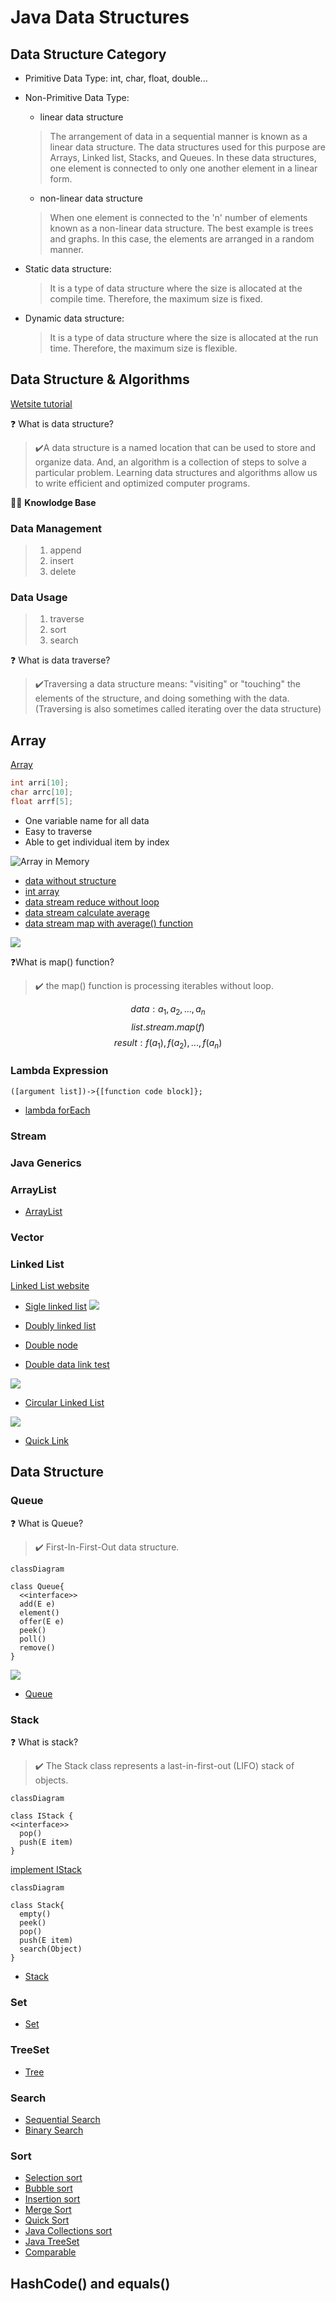 # Java Data Structures

## Data Structure Category
* Primitive Data Type: int, char, float, double...
* Non-Primitive Data Type: 
  - linear data structure
  >The arrangement of data in a sequential manner is known as a linear data structure. The data structures used for this purpose are Arrays, Linked list, Stacks, and Queues. In these data structures, one element is connected to only one another element in a linear form.

  - non-linear data structure
  >When one element is connected to the 'n' number of elements known as a non-linear data structure. The best example is trees and graphs. In this case, the elements are arranged in a random manner.
* Static data structure:
  >It is a type of data structure where the size is allocated at the compile time. Therefore, the maximum size is fixed.
* Dynamic data structure:
  >It is a type of data structure where the size is allocated at the run time. Therefore, the maximum size is flexible.

## Data Structure & Algorithms
[Wetsite tutorial](https://jenkov.com/tutorials/java-collections/queue.html)

❓ What is data structure?
>✔️A data structure is a named location that can be used to store and organize data. And, an algorithm is a collection of steps to solve a particular problem. Learning data structures and algorithms allow us to write efficient and optimized computer programs.

🔑💡 **Knowlodge Base**
### Data Management
> 1. append
> 2. insert
> 3. delete

### Data Usage
> 1. traverse
> 2. sort
> 3. search


❓ What is data traverse?
>✔️Traversing a data structure means: "visiting" or "touching" the elements of the structure, and doing something with the data. (Traversing is also sometimes called iterating over the data structure)

## Array

[Array](https://www.javatpoint.com/data-structure-array)
```java
int arri[10];
char arrc[10];
float arrf[5];
```
* One variable name for all data
* Easy to traverse
* Able to get individual item by index

![Array in Memory](./images/ds-1d-array.png)

* [data without structure](../datastructure/src/array/array1.java)
* [int array](../datastructure/src/array/array2.java)
* [data stream reduce without loop](../datastructure/src/array/array3.java)
* [data stream calculate average](../datastructure/src/array/array4.java)
* [data stream map with average() function](../datastructure/src/array/array5.java)

![](images/mapExample.jpg)

❓What is map() function?
>✔️ the map() function is processing iterables without loop.

$$data: a_1, a_2, ..., a_n$$
$$list.stream.map(f)$$
$$result: f(a_1),f(a_2),...,f(a_n)$$

### Lambda Expression

```
([argument list])->{[function code block]};
```

* [lambda forEach]()
### Stream

### Java Generics

### ArrayList

* [ArrayList]()

### Vector


### Linked List
[Linked List website](https://www.geeksforgeeks.org/data-structures/linked-list/)

* [Sigle linked list]()
![](images/Linkedlist.png)


* [Doubly linked list](../datastructure/src/linkedlist/DoubleList.java)
* [Double node](../datastructure/src/linkedlist/DoubleNode.java)
* [Double data link test](../datastructure/src/linkedlist/DoubleListTest.java)

![](images/DLL1.png)

* [Circular Linked List]()

![](images/Circular-doubly-linked-list.png)

* [Quick Link]()


## Data Structure

### Queue
❓ What is Queue?
>✔️ First-In-First-Out data structure.

```mermaid
classDiagram

class Queue{
  <<interface>>
  add(E e)
  element()
  offer(E e)
  peek()
  poll()
  remove()
}

```

![](images/java-queue.png)

* [Queue]()

### Stack
❓ What is stack?
>✔️ The Stack class represents a last-in-first-out (LIFO) stack of objects.

```mermaid
classDiagram

class IStack {
<<interface>>
  pop()
  push(E item)
}
```

[implement IStack]()

```mermaid
classDiagram

class Stack{
  empty()
  peek()
  pop()
  push(E item)
  search(Object)
}
```
* [Stack](../datastructure/src/builtins/MyStack.java)



### Set
* [Set]()

### TreeSet
* [Tree]()


### Search

* [Sequential Search]()
* [Binary Search]()

### Sort
* [Selection sort](../datastructure/src/sort/SelectionSort.java)
* [Bubble sort](../datastructure/src/sort/BubbleSort.java)
* [Insertion sort](../datastructure/src/sort/InsertionSort.java)
* [Merge Sort](../datastructure/src/sort/MergeSort.java)
* [Quick Sort](../datastructure/src/sort/QuickSort.java)
* [Java Collections sort](../datastructure/src/sort/CollectionsSort.java)
* [Java TreeSet]()
* [Comparable]()
   
## HashCode() and equals()

